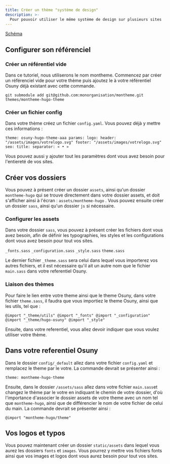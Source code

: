 ```yaml
---
title: Créer un thème "système de design"
description: >-
  Pour pouvoir utiliser le même système de design sur plusieurs sites
---
```


[Schéma](https://www.osuny.org/fonctionnalites/theme-osuny/schema-1/)

## Configurer son référenciel
### Créer un référentiel vide

Dans ce tutoriel, nous utiliserons le nom montheme. Commencez par créer un référenciel vide pour votre thème puis ajoutez le à votre référentiel Osuny déjà existant avec cette commande. 

```git submodule add git@github.com:monorganisation/montheme.git themes/montheme-hugo-theme```

### Créer un fichier config

Dans votre thème créez un fichier `config.yaml`. Vous pouvez déjà y mettre ces informations :

`theme: osuny-hugo-theme-aaa
params:
  logo:
    header: "/assets/images/votrelogo.svg"
    footer: "/assets/images/votrelogo.svg"
  seo:
    title:
      separator: « • »`

Vous pouvez aussi y ajouter tout les paramètres dont vous avez besoin pour l'entiereté de vos sites.

## Créer vos dossiers

Vous pouvez à présent créer un dossier `assets`, ainsi qu'un dossier `montheme-hugo` qui se trouve directement dans votre dossier assets, et doit s'afficher ainsi à l'écran : `assets/montheme-hugo` . Vous pouvez ensuite créer un dossier `sass`, ainsi qu'un dossier `js` si nécessaire. 

### Configurer les assets

Dans votre dossier `sass`, vous pouvez à présent créer les fichiers dont vous avez besoin, afin de définir les typographies, les styles et les configurations dont vous avez besoin pour tout vos sites.

`_fonts.sass`
`_configuration.sass`
`_style.sass`
`theme.sass`

Le dernier fichier `_theme.sass` sera celui dans lequel vous importerez vos autres fichiers, et il est nécessaire qu'il ait un autre nom que le fichier `main.sass` dans votre referentiel Osuny. 

### Liaison des thèmes

Pour faire le lien entre votre theme ainsi que le theme Osuny, dans votre fichier `theme.sass`, il faudra que vous importiez le theme Osuny, ainsi que les utils, tel que :

`@import "_theme/utils"
@import "_fonts"
@import "_configuration"
@import "_theme/hugo-osuny"
@import "_style"`

Ensuite, dans votre referentiel, vous allez devoir indiquer que vous voulez utiliser votre thème.

## Dans votre referentiel Osuny

Dans le dossier `config/_default` allez dans votre fichier `config.yaml` et remplacez le theme par le votre. La commande devrait se présenter ainsi :

```theme: montheme-hugo-theme```

Ensuite, dans le dossier `/assets/sass` allez dans votre fichier `main.sass`et changez le thème par le votre en indiquant le chemin de votre dossier, d'où l'importance d'associer le dossier assets de votre theme avec un nom tel que `montheme-hugo`, ainsi que de différencier le nom de votre fichier de celui du main. La commande devrait se présenter ainsi :

```@import "montheme-hugo/theme"```

## Vos logos et typos

Vous pouvez maintenant créer un dossier `static/assets` dans lequel vous aurez les dossiers `fonts` et `images`. Vous pourrez y mettre vos fichiers fonts ainsi que vos images et logos dont vous aurez besoin pour tout vos sites.
